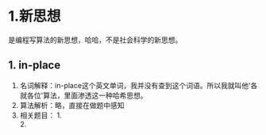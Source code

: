 # 1.新思想
是编程写算法的新思想，哈哈，不是社会科学的新思想。

## 1. in-place
1.  名词解释：in-place这个英文单词，我并没有查到这个词语。所以我就叫他'各就各位'算法，里面渗透这一种哈希思想。
2.  算法解析：略，直接在做题中感知
3.  相关题目：
    1.  
    2.  